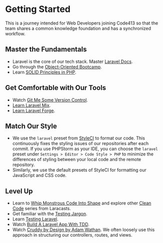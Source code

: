# Getting Started
This is a journey intended for Web Developers joining Code413 so that the team shares a common knowledge foundation and has a synchronized workflow.

## Master the Fundamentals
- Laravel is the core of our tech stack. Master [Laravel Docs](https://laravel.com/docs/).
- Go through the [Object-Oriented Bootcamp](https://laracasts.com/series/object-oriented-bootcamp-in-php).
- Learn [SOLID Principles in PHP](https://laracasts.com/series/solid-principles-in-php).

## Get Comfortable with Our Tools
- Watch [Git Me Some Version Control](https://laracasts.com/series/git-me-some-version-control).
- [Learn Laravel Mix](https://laracasts.com/series/learn-laravel-mix).
- [Learn Laravel Forge](https://laracasts.com/series/learn-laravel-forge).

## Match Our Style
- We use the `laravel` preset from [StyleCI](https://styleci.io/) to format our code. This continuously fixes the styling issues of our repositories after each commit. If you use PHPStorm as your IDE, you can choose the `laravel` preset under `Settings > Editor > Code Style > PHP` to minimize the differences of styling between your local code and the remote repository. 
- Similarly, we use the default presets of StyleCI for formatting our JavaScript and CSS code.

## Level Up
- Learn to [Whip Monstrous Code Into Shape](https://laracasts.com/series/whip-monstrous-code-into-shape) and explore other [Clean Code](https://laracasts.com/topics/clean-code) series from Laracasts.
- Get familiar with the [Testing Jargon](https://laracasts.com/series/testing-jargon).
- Learn [Testing Laravel](https://laracasts.com/series/phpunit-testing-in-laravel).
- Watch [Build A Laravel App With TDD](https://laracasts.com/series/build-a-laravel-app-with-tdd).
- Watch [Cruddy by Design by Adam Wathan](https://youtu.be/MF0jFKvS4SI). We often loosely use this approach in structuring our controllers, routes, and views. 
